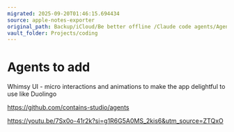 ```yaml
---
migrated: 2025-09-20T01:46:15.694434
source: apple-notes-exporter
original_path: Backup/iCloud/Be better offline /Claude code agents/Agents to add.md
vault_folder: Projects/coding
---
```

# Agents to add

Whimsy UI - micro interactions and animations to make the app delightful to use like Duolingo 

https://github.com/contains-studio/agents

https://youtu.be/7Sx0o-41r2k?si=g1R6G5A0MS_2kis6&utm_source=ZTQxO
